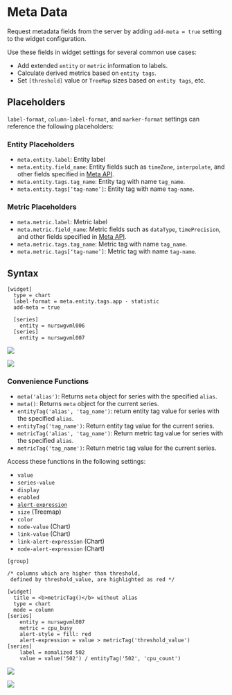 # Meta Data

Request metadata fields from the server by adding `add-meta = true` setting to the widget configuration.

Use these fields in widget settings for several common use cases:

* Add extended `entity` or `metric` information to labels.
* Calculate derived metrics based on `entity tags`.
* Set `[threshold]` value or `TreeMap` sizes based  on `entity tags`, etc.

## Placeholders

`label-format`, `column-label-format`, and `marker-format` settings can reference the following placeholders:

### Entity Placeholders

* `meta.entity.label`: Entity label
* `meta.entity.field_name`: Entity fields such as `timeZone`, `interpolate`, and other fields specified in [Meta API](https://axibase.com/docs/atsd/api/meta/).
* `meta.entity.tags.tag_name`: Entity tag with name `tag_name`.
* `meta.entity.tags[‘tag-name’]`: Entity tag with name `tag-name`.

### Metric Placeholders

* `meta.metric.label`: Metric label
* `meta.metric.field_name`: Metric fields such as `dataType`, `timePrecision`, and other fields specified in [Meta API](https://axibase.com/docs/atsd/api/meta/).
* `meta.metric.tags.tag_name`: Metric tag with name `tag_name`.
* `meta.metric.tags[‘tag-name’]`: Metric tag with name `tag-name`.

## Syntax

```ls
[widget]
  type = chart
  label-format = meta.entity.tags.app - statistic
  add-meta = true

  [series]
    entity = nurswgvml006
  [series]
    entity = nurswgvml007
```

![](./images/meta-data1.png)

[![](./images/button.png)](https://apps.axibase.com/chartlab/100f5b65/2/#)

### Convenience Functions

* `meta('alias')`: Returns `meta` object for series with the specified `alias`.
* `meta()`: Returns `meta` object for the current series.
* `entityTag('alias', 'tag_name')`:  return entity tag value for series with the specified `alias`.
* `entityTag('tag_name')`: Return entity tag value for the current series.
* `metricTag('alias', 'tag_name')`: Return metric tag value for series with the specified `alias`.
* `metricTag('tag_name')`: Return metric tag value for the current series.

Access these functions in the following settings:

* `value`
* `series-value`
* `display`
* `enabled`
* [`alert-expression`](../syntax/alert-expression.md)
* `size` (Treemap)
* `color`
* `node-value` (Chart)
* `link-value` (Chart)
* `link-alert-expression` (Chart)
* `node-alert-expression` (Chart)

```ls
[group]

/* columns which are higher than threshold,
 defined by threshold_value, are highlighted as red */

[widget]
  title = <b>metricTag()</b> without alias
  type = chart
  mode = column
[series]
    entity = nurswgvml007
    metric = cpu_busy
    alert-style = fill: red
    alert-expression = value > metricTag('threshold_value')
[series]
    label = nomalized 502
    value = value('502') / entityTag('502', 'cpu_count')
```

![](./images/convenience-functions.png)

[![](./images/button.png)](https://apps.axibase.com/chartlab/199f98ec)